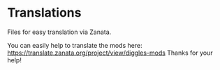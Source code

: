 # Translations
Files for easy translation via Zanata.

You can easily help to translate the mods here: https://translate.zanata.org/project/view/diggles-mods
Thanks for your help!
